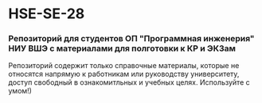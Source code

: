 # HSE-SE-28
### Репозиторий для студентов ОП "Программная инженерия" НИУ ВШЭ с материалами для полготовки к КР и ЭКЗам
Репозиторий содержит только справочные материалы, которые не относятся напрямую к работникам или руководству университету, доступ свободный в ознакомитльных и учебных целях.
Используйте с умом!)
